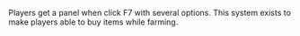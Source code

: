 Players get a panel when click F7 with several options.
This system exists to make players able to buy items while farming.
